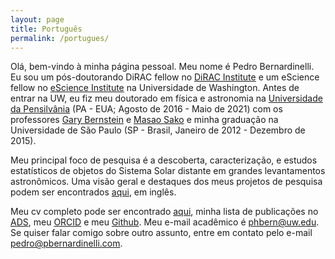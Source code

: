 ```yaml
---
layout: page
title: Português
permalink: /portugues/
---
```


Olá, bem-vindo à minha página pessoal. Meu nome é Pedro Bernardinelli. Eu sou um pós-doutorando DiRAC fellow no [DiRAC Institute](https://dirac.astro.washington.edu/person/pedro-bernardinelli/) e um eScience fellow no [eScience Institute](https://escience.washington.edu/people/pedro-bernardinelli/) na Universidade de Washington. Antes de entrar na UW, eu fiz meu doutorado em física e astronomia na [Universidade da Pensilvânia](https://www.physics.upenn.edu/people/graduate-students/pedro-henrique-bernardinelli) (PA - EUA; Agosto de 2016 - Maio de 2021) com os professores [Gary Bernstein](http://www.physics.upenn.edu/~garyb/) e [Masao Sako](https://www.physics.upenn.edu/people/standing-faculty/masao-sako) e minha graduação na Universidade de São Paulo (SP - Brasil, Janeiro de 2012 - Dezembro de 2015).

Meu principal foco de pesquisa é a descoberta, caracterização, e estudos estatísticos de objetos do Sistema Solar distante em grandes levantamentos astronômicos. Uma visão geral e destaques dos meus projetos de pesquisa podem ser encontrados [aqui](./index01-research.md), em inglês.

Meu cv completo pode ser encontrado [aqui](/index07-cv.md), minha lista de publicações no [ADS](https://ui.adsabs.harvard.edu/public-libraries/qUR2U9_SQLScOJCUtxKUZA), meu [ORCID](https://orcid.org/0000-0003-0743-9422 "Orcid ID") e meu [Github](https://github.com/bernardinelli "Pedro Bernardinelli"). Meu e-mail acadêmico é <phbern@uw.edu>. Se quiser falar comigo sobre outro assunto, entre em contato pelo e-mail <pedro@pbernardinelli.com>.
